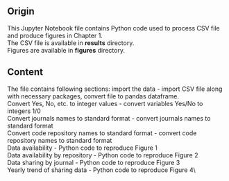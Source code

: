 ## Origin
This Jupyter Notebook file contains Python code used to process CSV file and produce figures in Chapter 1.\
The CSV file is available in **results** directory.\
Figures are available in **figures** directory.
## Content
The file contains following sections:
import the data - import CSV file along with necessary packages, convert file to pandas dataframe.\
Convert Yes, No, etc. to integer values - convert variables Yes/No to integers 1/0\
Convert journals names to standard format - convert journals names to standard format\
Convert code repository names to standard format - convert code repository names to standard format\
Data availability - Python code to reproduce Figure 1\
Data availability by repository - Python code to reproduce Figure 2\
Data sharing by journal - Python code to reproduce Figure 3\
Yearly trend of sharing data - Python code to reproduce Figure 4\
